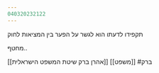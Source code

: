 ```yaml
---
040320232122
---
```


תקפידו לדעתו הוא לגשר על הפער בין המציאות לחוק

מחטף..


[[אהרן ברק שיטת המשפט הישראלית]]
[[משפט]]
#ברק

